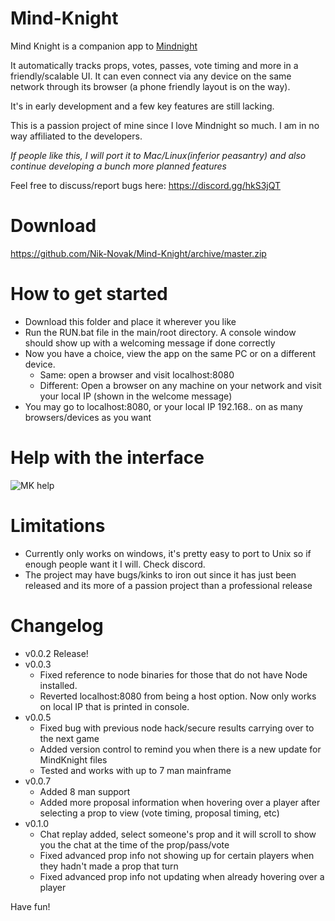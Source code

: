 # Mind-Knight


Mind Knight is a companion app to [Mindnight](mindnightgame.com)

It automatically tracks props, votes, passes, vote timing and more in a friendly/scalable UI. It can even connect via any device on the same network through its browser (a phone friendly layout is on the way).

It's in early development and a few key features are still lacking.

This is a passion project of mine since I love Mindnight so much. I am in no way affiliated to the developers.

*If people like this, I will port it to Mac/Linux(inferior peasantry) and also continue developing a bunch more planned features*

Feel free to discuss/report bugs here:
https://discord.gg/hkS3jQT

# Download
https://github.com/Nik-Novak/Mind-Knight/archive/master.zip

# How to get started
* Download this folder and place it wherever you like
* Run the RUN.bat file in the main/root directory. A console window should show up with a welcoming message if done correctly
* Now you have a choice, view the app on the same PC or on a different device.
  * Same: open a browser and visit localhost:8080
  * Different: Open a browser on any machine on your network and visit your local IP (shown in the welcome message)
* You may go to localhost:8080, or your local IP 192.168.*.* on as many browsers/devices as you want
  
# Help with the interface
![MK help](https://image.ibb.co/idENnq/help.png)

# Limitations
* Currently only works on windows, it's pretty easy to port to Unix so if enough people want it I will. Check discord.
* The project may have bugs/kinks to iron out since it has just been released and its more of a passion project than a professional release

# Changelog
* v0.0.2 Release!
* v0.0.3 
  * Fixed reference to node binaries for those that do not have Node installed.
  * Reverted localhost:8080 from being a host option. Now only works on local IP that is printed in console. 
* v0.0.5
  * Fixed bug with previous node hack/secure results carrying over to the next game
  * Added version control to remind you when there is a new update for MindKnight files
  * Tested and works with up to 7 man mainframe
* v0.0.7
  * Added 8 man support
  * Added more proposal information when hovering over a player after selecting a prop to view (vote timing, proposal timing, etc)
* v0.1.0
  * Chat replay added, select someone's prop and it will scroll to show you the chat at the time of the prop/pass/vote
  * Fixed advanced prop info not showing up for certain players when they hadn't made a prop that turn
  * Fixed advanced prop info not updating when already hovering over a player

Have fun!

